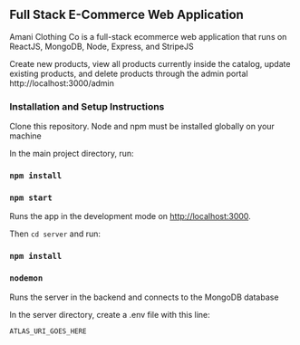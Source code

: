 ## Full Stack E-Commerce Web Application

Amani Clothing Co is a full-stack ecommerce web application that runs on ReactJS, MongoDB, Node, Express, and StripeJS

Create new products, view all products currently inside the catalog, update existing products, and delete products through the admin portal http://localhost:3000/admin

### Installation and Setup Instructions

Clone this repository. Node and npm must be installed globally on your machine

In the main project directory, run:

### `npm install`

### `npm start`

Runs the app in the development mode on [http://localhost:3000](http://localhost:3000).

Then `cd server` and run:

### `npm install`

### `nodemon`

Runs the server in the backend and connects to the MongoDB database

In the server directory, create a .env file with this line:

```
ATLAS_URI_GOES_HERE
```



